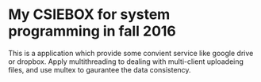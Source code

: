 # My CSIEBOX for system programming in fall 2016

This is a application which provide some convient service like google drive or dropbox.
Apply multithreading to dealing with multi-client uploadeing files, and use multex to gaurantee the data consistency.
